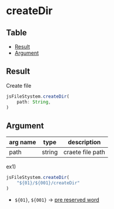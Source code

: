 # createDir

Table
-----------------

* [Result](#result)
* [Argument](#argument)


## Result

Create file


```js.js
jsFileStystem.createDir(
	path: String,
)
```

## Argument

| arg name | type | description |
| -------- | -------- | -------- |
| path | string | craete file path |


ex1) 

```js.js
jsFileStystem.createDir(
	"${01}/${001}/createDir"
)
```
- `${01}`, `${001}` -> [pre reserved word](https://github.com/puutaro/CommandClick/blob/master/md/developer/js_pre_reserved_word.md)
